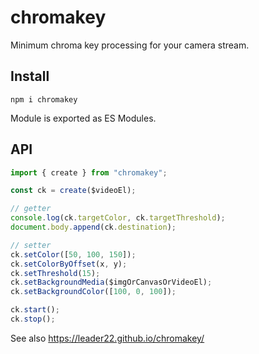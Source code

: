 # chromakey

Minimum chroma key processing for your camera stream.

## Install

```
npm i chromakey
```

Module is exported as ES Modules.

## API

```js
import { create } from "chromakey";

const ck = create($videoEl);

// getter
console.log(ck.targetColor, ck.targetThreshold);
document.body.append(ck.destination);

// setter
ck.setColor([50, 100, 150]);
ck.setColorByOffset(x, y);
ck.setThreshold(15);
ck.setBackgroundMedia($imgOrCanvasOrVideoEl);
ck.setBackgroundColor([100, 0, 100]);

ck.start();
ck.stop();
```

See also https://leader22.github.io/chromakey/
